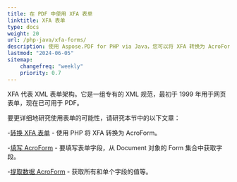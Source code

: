 ```yaml
---
title: 在 PDF 中使用 XFA 表单 
linktitle: XFA 表单
type: docs
weight: 20
url: /php-java/xfa-forms/
description: 使用 Aspose.PDF for PHP via Java，您可以将 XFA 转换为 AcroForm，填写 PDF 文档中的表单字段，从表单中提取数据。
lastmod: "2024-06-05"
sitemap:
    changefreq: "weekly"
    priority: 0.7
---
```


XFA 代表 XML 表单架构。它是一组专有的 XML 规范，最初于 1999 年用于网页表单，现在已可用于 PDF。

要更详细地研究使用表单的可能性，请研究本节中的以下文章：

-[转换 XFA 表单](/pdf/php-java/convert-form/) - 使用 PHP 将 XFA 转换为 AcroForm。

-[填写 AcroForm](/pdf/php-java/fill-form/) - 要填写表单字段，从 Document 对象的 Form 集合中获取字段。

-[提取数据 AcroForm](/pdf/php-java/extract-form/) - 获取所有和单个字段的值等。